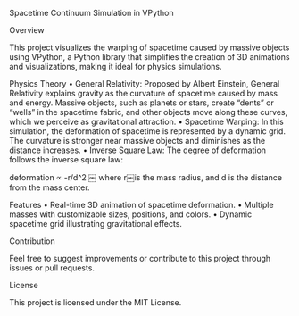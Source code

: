 Spacetime Continuum Simulation in VPython

Overview

This project visualizes the warping of spacetime caused by massive objects using VPython, a Python library that simplifies the creation of 3D animations and visualizations, making it ideal for physics simulations.

Physics Theory
	•	General Relativity: Proposed by Albert Einstein, General Relativity explains gravity as the curvature of spacetime caused by mass and energy. Massive objects, such as planets or stars, create “dents” or “wells” in the spacetime fabric, and other objects move along these curves, which we perceive as gravitational attraction.
	•	Spacetime Warping: In this simulation, the deformation of spacetime is represented by a dynamic grid. The curvature is stronger near massive objects and diminishes as the distance increases.
	•	Inverse Square Law: The degree of deformation follows the inverse square law: 

deformation ∝ -r/d^2
￼
where r￼is the mass radius, and d is the distance from the mass center.

Features
	•	Real-time 3D animation of spacetime deformation.
	•	Multiple masses with customizable sizes, positions, and colors.
	•	Dynamic spacetime grid illustrating gravitational effects.

Contribution

Feel free to suggest improvements or contribute to this project through issues or pull requests.

License

This project is licensed under the MIT License.

